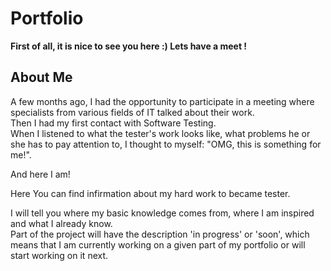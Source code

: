 # Portfolio
**First of all, it is nice to see you here :) 
Lets have a meet !**

## About Me
A few months ago, I had the opportunity to participate in a meeting where specialists from various fields of IT talked about their work.  
Then I had my first contact with Software Testing.  
When I listened to what the tester's work looks like, what problems he or she has to pay attention to, I thought to myself:
"OMG, this is something for me!".

And here I am!

Here You can find infirmation about my hard work to became tester.

I will tell you where my basic knowledge comes from, where I am inspired and what I already know.  
Part of the project will have the description 'in progress' or 'soon', which means that I am currently working on a given part of my portfolio or will start working on it next.

## 
